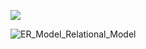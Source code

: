 ![](Bilder/ER_Model_Relaional_Model.png)

![ER_Model_Relational_Model](https://user-images.githubusercontent.com/86424728/123957440-11226080-d9ac-11eb-864f-bbb649e739dc.PNG)
